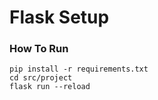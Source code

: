 Flask Setup
=================================


### How To Run
```commandline
pip install -r requirements.txt
cd src/project
flask run --reload
```
